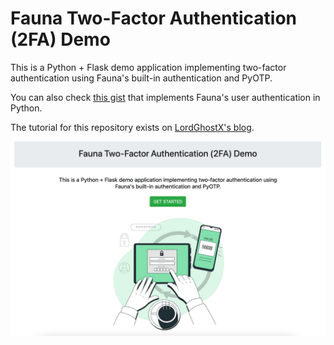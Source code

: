 # Fauna Two-Factor Authentication (2FA) Demo

This is a Python + Flask demo application implementing two-factor authentication using Fauna's built-in authentication and PyOTP.

You can also check [this gist](https://gist.github.com/LordGhostX/9d70357f9803904506939ab6f4bb3a9a) that implements Fauna's user authentication in Python.

The tutorial for this repository exists on [LordGhostX's blog](https://dev.to/LordGhostX).

![](home.png)
